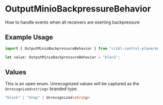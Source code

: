 # OutputMinioBackpressureBehavior

How to handle events when all receivers are exerting backpressure

## Example Usage

```typescript
import { OutputMinioBackpressureBehavior } from "cribl-control-plane/models/operations";

let value: OutputMinioBackpressureBehavior = "block";
```

## Values

This is an open enum. Unrecognized values will be captured as the `Unrecognized<string>` branded type.

```typescript
"block" | "drop" | Unrecognized<string>
```
